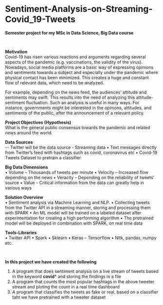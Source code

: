 # Sentiment-Analysis-on-Streaming-Covid_19-Tweets

**Semester project for my MSc in Data Science, Big Data course**

<br>

**Motivation**  
Covid-19 has risen various reactions and arguments regarding several aspects of the pandemic
(e.g. vaccinations, the validity of the virus). Nowadays, social media platforms are a basic way of
expressing opinions and sentiments towards a subject and especially under the pandemic where
physical contact has been minimized. This creates a huge and constant flow of relevant data,
which need to be analyzed.

For example, depending on the news feed, the audiences’ attitude and sentiments may swift.
This results into the need of analyzing this attitude-sentiment fluctuation. Such an analysis is useful
in many ways. For instance, governments might be interested in the opinions, attitudes, and
sentiments of the public, after the announcement of a relevant policy.
<br>

**Project Objectives (Hypothesis)**  
What is the general public consensus towards the pandemic and related news around the world.

**Data Sources**  
  -- Twitter will be the data source - Streaming data
  • Text messages directly from Twitter’s feed with hashtags such as covid, coronavirus etc
  • Covid-19 Tweets Dataset to pretrain a classifier

**Big Data Dimensions**  
  • Volume – Thousands of tweets per minute
  • Velocity – Increased flow depending on the news
  • Veracity – Depending on the reliability of tweets’ source
  • Value – Critical information from the data can greatly help in various ways

**Solution Overview**  
  • Sentiment analysis via Machine Learning and NLP.
  • Collecting tweets from the Twitter API in a streaming manner, storing and processing them
  with SPARK
  • An ML model will be trained on a labeled dataset after experimentation for creating a high
  performing algorithm
  • The pretrained model will be deployed in combination with SPARK, on real time data

**Tools-Libraries**  
  • Twitter API
  • Spark
  • Sklearn
  • Keras – Tensorflow
  • Nltk, pandas, numpy etc.

<br>

**In this project we have created the following**  
1. A program that does sentiment analysis on a live stream of tweets based in the keyword **covid*** and storing the findings in a file
2. A program that counts the most popular hashtags in the above tweeter stream and ploting the count in a real time dashboard
3. A program that classifies the tweets as fake or real, based on a classifier taht we have pretrained with a tweeter dataset
